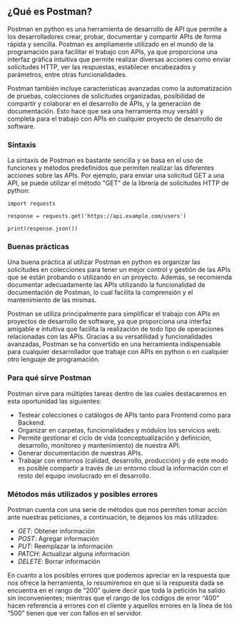 ## **¿Qué es Postman?**

Postman en python es una herramienta de desarrollo de API que permite a los desarrolladores crear, probar, documentar y compartir APIs de forma rápida y sencilla. Postman es ampliamente utilizado en el mundo de la programación para facilitar el trabajo con APIs, ya que proporciona una interfaz gráfica intuitiva que permite realizar diversas acciones como enviar solicitudes HTTP, ver las respuestas, establecer encabezados y parámetros, entre otras funcionalidades.

Postman también incluye características avanzadas como la automatización de pruebas, colecciones de solicitudes organizadas, posibilidad de compartir y colaborar en el desarrollo de APIs, y la generación de documentación. Esto hace que sea una herramienta muy versátil y completa para el trabajo con APIs en cualquier proyecto de desarrollo de software.

### Sintaxis

La sintaxis de Postman es bastante sencilla y se basa en el uso de funciones y métodos predefinidos que permiten realizar las diferentes acciones sobre las APIs. Por ejemplo, para enviar una solicitud GET a una API, se puede utilizar el método "GET" de la librería de solicitudes HTTP de python:

```
import requests

response = requests.get('https://api.example.com/users')

print(response.json())
```

### Buenas prácticas

Una buena práctica al utilizar Postman en python es organizar las solicitudes en colecciones para tener un mejor control y gestión de las APIs que se están probando o utilizando en un proyecto. Además, se recomienda documentar adecuadamente las APIs utilizando la funcionalidad de documentación de Postman, lo cual facilita la comprensión y el mantenimiento de las mismas.

Postman se utiliza principalmente para simplificar el trabajo con APIs en proyectos de desarrollo de software, ya que proporciona una interfaz amigable e intuitiva que facilita la realización de todo tipo de operaciones relacionadas con las APIs. Gracias a su versatilidad y funcionalidades avanzadas, Postman se ha convertido en una herramienta indispensable para cualquier desarrollador que trabaje con APIs en python o en cualquier otro lenguaje de programación.

### Para qué sirve Postman

Postman sirve para múltiples tareas dentro de las cuales destacaremos en esta oportunidad las siguientes:

* Testear colecciones o catálogos de APIs tanto para Frontend como para Backend.
* Organizar en carpetas, funcionalidades y módulos los servicios web.
* Permite gestionar el ciclo de vida (conceptualización y definición, desarrollo, monitoreo y mantenimiento) de nuestra API.
* Generar documentación de nuestras APIs.
* Trabajar con entornos (calidad, desarrollo, producción) y de este modo es posible compartir a través de un entorno cloud la información con el resto del equipo involucrado en el desarrollo.

### Métodos más utilizados y posibles errores

Postman cuenta con una serie de métodos que nos permiten tomar acción ante nuestras peticiones, a continuación, te dejamos los más utilizados:

* _GET_: Obtener información
* _POST_: Agregar información
* _PUT_: Reemplazar la información
* _PATCH_: Actualizar alguna información
* _DELETE_: Borrar información

En cuanto a los posibles errores que podemos apreciar en la respuesta que nos ofrece la herramienta, lo resumiremos en que si la respuesta dada se encuentra en el rango de “200” quiere decir que toda la petición ha salido sin inconvenientes; mientras que el rango de los códigos de error “400” hacen referencia a errores con el cliente y aquellos errores en la línea de los “500” tienen que ver con fallos en el servidor.